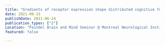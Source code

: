 ```yaml
---
title: "Gradients of receptor expression shape distributed cognitive functions"
date: 2021-09-15
publishDate: 2021-06-24
publication_types: ["2"]
Location: "Feindel Brain and Mind Seminar @ Montreal Neurological Institute"
featured: false

---
```


